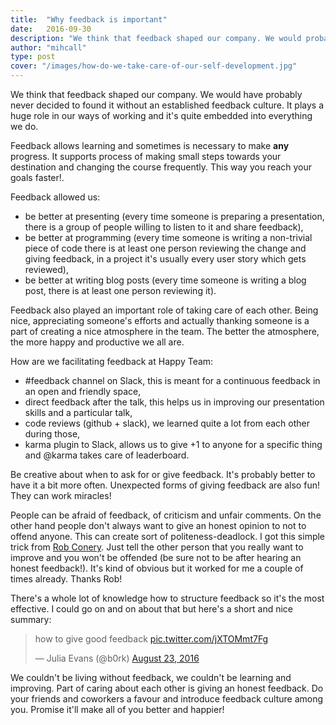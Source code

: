 ```yaml
---
title: 	"Why feedback is important"
date: 	2016-09-30
description: "We think that feedback shaped our company. We would probably never decide to found it without an established feedback culture. It plays a huge role in our ways of working and it's quite embedded into everything we do."
author: "mihcall"
type: post
cover: "/images/how-do-we-take-care-of-our-self-development.jpg"
---
```

We think that feedback shaped our company. We would have probably never decided to found it without an established feedback culture. It plays a huge role in our ways of working and it's quite embedded into everything we do.

Feedback allows learning and sometimes is necessary to make **any** progress. It supports process of making small steps towards your destination and changing the course frequently. This way you reach your goals faster!.

Feedback allowed us:

- be better at presenting (every time someone is preparing a presentation, there is a group of people willing to listen to it and share feedback),
- be better at programming (every time someone is writing a non-trivial piece of code there is at least one person reviewing the change and giving feedback, in a project it's usually every user story which gets reviewed),
- be better at writing blog posts (every time someone is writing a blog post, there is at least one person reviewing it).

Feedback also played an important role of taking care of each other. Being nice, appreciating someone's efforts and actually thanking someone is a part of creating a nice atmosphere in the team. The better the atmosphere, the more happy and productive we all are.

How are we facilitating feedback at Happy Team:

- #feedback channel on Slack, this is meant for a continuous feedback in an open and friendly space,
- direct feedback after the talk, this helps us in improving our presentation skills and a particular talk,
- code reviews (github + slack), we learned quite a lot from each other during those,
- karma plugin to Slack, allows us to give +1 to anyone for a specific thing and @karma takes care of leaderboard.

Be creative about when to ask for or give feedback. It's probably better to have it a bit more often. Unexpected forms of giving feedback are also fun! They can work miracles!

People can be afraid of feedback, of criticism and unfair comments. On the other hand people don't always want to give an honest opinion to not to offend anyone. This can create sort of politeness-deadlock. I got this simple trick from [Rob Conery](https://twitter.com/robconery). Just tell the other person that you really want to improve and you won't be offended (be sure not to be after hearing an honest feedback!). It's kind of obvious but it worked for me a couple of times already. Thanks Rob!

There's a whole lot of knowledge how to structure feedback so it's the most effective. I could go on and on about that but here's a short and nice summary:
<blockquote class="twitter-tweet" data-lang="en"><p lang="en" dir="ltr">how to give good feedback <a href="https://t.co/jXTOMmt7Fg">pic.twitter.com/jXTOMmt7Fg</a></p>&mdash; Julia Evans (@b0rk) <a href="https://twitter.com/b0rk/status/767947886638145536">August 23, 2016</a></blockquote>
<script async src="//platform.twitter.com/widgets.js" charset="utf-8"></script>

We couldn't be living without feedback, we couldn't be learning and improving. Part of caring about each other is giving an honest feedback. Do your friends and coworkers a favour and introduce feedback culture among you. Promise it'll make all of you better and happier!

